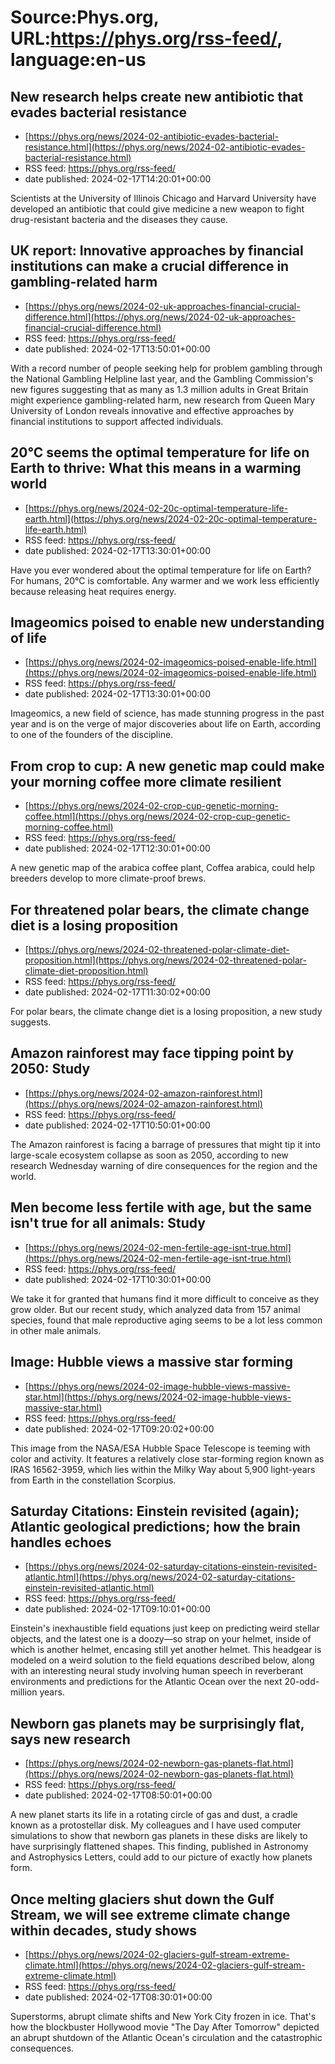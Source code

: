 # Source:Phys.org, URL:https://phys.org/rss-feed/, language:en-us

## New research helps create new antibiotic that evades bacterial resistance
 - [https://phys.org/news/2024-02-antibiotic-evades-bacterial-resistance.html](https://phys.org/news/2024-02-antibiotic-evades-bacterial-resistance.html)
 - RSS feed: https://phys.org/rss-feed/
 - date published: 2024-02-17T14:20:01+00:00

Scientists at the University of Illinois Chicago and Harvard University have developed an antibiotic that could give medicine a new weapon to fight drug-resistant bacteria and the diseases they cause.

## UK report: Innovative approaches by financial institutions can make a crucial difference in gambling-related harm
 - [https://phys.org/news/2024-02-uk-approaches-financial-crucial-difference.html](https://phys.org/news/2024-02-uk-approaches-financial-crucial-difference.html)
 - RSS feed: https://phys.org/rss-feed/
 - date published: 2024-02-17T13:50:01+00:00

With a record number of people seeking help for problem gambling through the National Gambling Helpline last year, and the Gambling Commission's new figures suggesting that as many as 1.3 million adults in Great Britain might experience gambling-related harm, new research from Queen Mary University of London reveals innovative and effective approaches by financial institutions to support affected individuals.

## 20°C seems the optimal temperature for life on Earth to thrive: What this means in a warming world
 - [https://phys.org/news/2024-02-20c-optimal-temperature-life-earth.html](https://phys.org/news/2024-02-20c-optimal-temperature-life-earth.html)
 - RSS feed: https://phys.org/rss-feed/
 - date published: 2024-02-17T13:30:01+00:00

Have you ever wondered about the optimal temperature for life on Earth? For humans, 20°C is comfortable. Any warmer and we work less efficiently because releasing heat requires energy.

## Imageomics poised to enable new understanding of life
 - [https://phys.org/news/2024-02-imageomics-poised-enable-life.html](https://phys.org/news/2024-02-imageomics-poised-enable-life.html)
 - RSS feed: https://phys.org/rss-feed/
 - date published: 2024-02-17T13:30:01+00:00

Imageomics, a new field of science, has made stunning progress in the past year and is on the verge of major discoveries about life on Earth, according to one of the founders of the discipline.

## From crop to cup: A new genetic map could make your morning coffee more climate resilient
 - [https://phys.org/news/2024-02-crop-cup-genetic-morning-coffee.html](https://phys.org/news/2024-02-crop-cup-genetic-morning-coffee.html)
 - RSS feed: https://phys.org/rss-feed/
 - date published: 2024-02-17T12:30:01+00:00

A new genetic map of the arabica coffee plant, Coffea arabica, could help breeders develop to more climate-proof brews.

## For threatened polar bears, the climate change diet is a losing proposition
 - [https://phys.org/news/2024-02-threatened-polar-climate-diet-proposition.html](https://phys.org/news/2024-02-threatened-polar-climate-diet-proposition.html)
 - RSS feed: https://phys.org/rss-feed/
 - date published: 2024-02-17T11:30:02+00:00

For polar bears, the climate change diet is a losing proposition, a new study suggests.

## Amazon rainforest may face tipping point by 2050: Study
 - [https://phys.org/news/2024-02-amazon-rainforest.html](https://phys.org/news/2024-02-amazon-rainforest.html)
 - RSS feed: https://phys.org/rss-feed/
 - date published: 2024-02-17T10:50:01+00:00

The Amazon rainforest is facing a barrage of pressures that might tip it into large-scale ecosystem collapse as soon as 2050, according to new research Wednesday warning of dire consequences for the region and the world.

## Men become less fertile with age, but the same isn't true for all animals: Study
 - [https://phys.org/news/2024-02-men-fertile-age-isnt-true.html](https://phys.org/news/2024-02-men-fertile-age-isnt-true.html)
 - RSS feed: https://phys.org/rss-feed/
 - date published: 2024-02-17T10:30:01+00:00

We take it for granted that humans find it more difficult to conceive as they grow older. But our recent study, which analyzed data from 157 animal species, found that male reproductive aging seems to be a lot less common in other male animals.

## Image: Hubble views a massive star forming
 - [https://phys.org/news/2024-02-image-hubble-views-massive-star.html](https://phys.org/news/2024-02-image-hubble-views-massive-star.html)
 - RSS feed: https://phys.org/rss-feed/
 - date published: 2024-02-17T09:20:02+00:00

This image from the NASA/ESA Hubble Space Telescope is teeming with color and activity. It features a relatively close star-forming region known as IRAS 16562-3959, which lies within the Milky Way about 5,900 light-years from Earth in the constellation Scorpius.

## Saturday Citations: Einstein revisited (again); Atlantic geological predictions; how the brain handles echoes
 - [https://phys.org/news/2024-02-saturday-citations-einstein-revisited-atlantic.html](https://phys.org/news/2024-02-saturday-citations-einstein-revisited-atlantic.html)
 - RSS feed: https://phys.org/rss-feed/
 - date published: 2024-02-17T09:10:01+00:00

Einstein's inexhaustible field equations just keep on predicting weird stellar objects, and the latest one is a doozy—so strap on your helmet, inside of which is another helmet, encasing still yet another helmet. This headgear is modeled on a weird solution to the field equations described below, along with an interesting neural study involving human speech in reverberant environments and predictions for the Atlantic Ocean over the next 20-odd-million years.

## Newborn gas planets may be surprisingly flat, says new research
 - [https://phys.org/news/2024-02-newborn-gas-planets-flat.html](https://phys.org/news/2024-02-newborn-gas-planets-flat.html)
 - RSS feed: https://phys.org/rss-feed/
 - date published: 2024-02-17T08:50:01+00:00

A new planet starts its life in a rotating circle of gas and dust, a cradle known as a protostellar disk. My colleagues and I have used computer simulations to show that newborn gas planets in these disks are likely to have surprisingly flattened shapes. This finding, published in Astronomy and Astrophysics Letters, could add to our picture of exactly how planets form.

## Once melting glaciers shut down the Gulf Stream, we will see extreme climate change within decades, study shows
 - [https://phys.org/news/2024-02-glaciers-gulf-stream-extreme-climate.html](https://phys.org/news/2024-02-glaciers-gulf-stream-extreme-climate.html)
 - RSS feed: https://phys.org/rss-feed/
 - date published: 2024-02-17T08:30:01+00:00

Superstorms, abrupt climate shifts and New York City frozen in ice. That's how the blockbuster Hollywood movie "The Day After Tomorrow" depicted an abrupt shutdown of the Atlantic Ocean's circulation and the catastrophic consequences.

